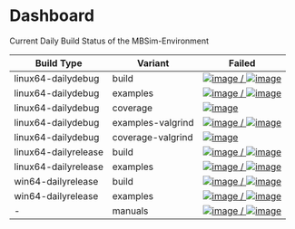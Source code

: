 # Dashboard

Current Daily Build Status of the MBSim-Environment

| Build Type | Variant | Failed |
|------------|---------|--------|
| linux64-dailydebug | build | [![image](http://www.mbsim-env.de/mbsim/buildsystemstate/linux64-dailydebug-build.nrFailed.svg) / ![image](http://www.mbsim-env.de/mbsim/buildsystemstate/linux64-dailydebug-build.nrAll.svg)](http://www.mbsim-env.de/mbsim/linux64-dailydebug/report/result_current/) |
| linux64-dailydebug | examples | [![image](http://www.mbsim-env.de/mbsim/buildsystemstate/linux64-dailydebug-examples.nrFailed.svg) / ![image](http://www.mbsim-env.de/mbsim/buildsystemstate/linux64-dailydebug-examples.nrAll.svg)](http://www.mbsim-env.de/mbsim/linux64-dailydebug/report/result_current/runexamples_report/result_current/) |
| linux64-dailydebug | coverage | [![image](http://www.mbsim-env.de/mbsim/buildsystemstate/linux64-dailydebug-coverage.svg)](http://www.mbsim-env.de/mbsim/linux64-dailydebug/report/result_current/runexamples_report/result_current/coverage/) |
| linux64-dailydebug | examples-valgrind | [![image](http://www.mbsim-env.de/mbsim/buildsystemstate/linux64-dailydebug-valgrind-examples.nrFailed.svg) / ![image](http://www.mbsim-env.de/mbsim/buildsystemstate/linux64-dailydebug-valgrind-examples.nrAll.svg)](http://www.mbsim-env.de/mbsim/linux64-dailydebug/report/runexamples_valgrind_report/result_current/) |
| linux64-dailydebug | coverage-valgrind | [![image](http://www.mbsim-env.de/mbsim/buildsystemstate/linux64-dailydebug-valgrind-coverage.svg)](http://www.mbsim-env.de/mbsim/linux64-dailydebug/report/runexamples_valgrind_report/result_current/coverage/) |
| linux64-dailyrelease | build | [![image](http://www.mbsim-env.de/mbsim/buildsystemstate/linux64-dailyrelease-build.nrFailed.svg) / ![image](http://www.mbsim-env.de/mbsim/buildsystemstate/linux64-dailyrelease-build.nrAll.svg)](http://www.mbsim-env.de/mbsim/linux64-dailyrelease/report/result_current/) |
| linux64-dailyrelease | examples | [![image](http://www.mbsim-env.de/mbsim/buildsystemstate/linux64-dailyrelease-examples.nrFailed.svg) / ![image](http://www.mbsim-env.de/mbsim/buildsystemstate/linux64-dailyrelease-examples.nrAll.svg)](http://www.mbsim-env.de/mbsim/linux64-dailyrelease/report/result_current/runexamples_report/result_current/) |
| win64-dailyrelease | build | [![image](http://www.mbsim-env.de/mbsim/buildsystemstate/win64-dailyrelease-build.nrFailed.svg) / ![image](http://www.mbsim-env.de/mbsim/buildsystemstate/win64-dailyrelease-build.nrAll.svg)](http://www.mbsim-env.de/mbsim/win64-dailyrelease/report/result_current/) |
| win64-dailyrelease | examples | [![image](http://www.mbsim-env.de/mbsim/buildsystemstate/win64-dailyrelease-examples.nrFailed.svg) / ![image](http://www.mbsim-env.de/mbsim/buildsystemstate/win64-dailyrelease-examples.nrAll.svg)](http://www.mbsim-env.de/mbsim/win64-dailyrelease/report/result_current/runexamples_report/result_current/) |
| - | manuals | [![image](http://www.mbsim-env.de/mbsim/buildsystemstate/build-manuals.nrFailed.svg) / ![image](http://www.mbsim-env.de/mbsim/buildsystemstate/build-manuals.nrAll.svg)](http://www.mbsim-env.de/mbsim/doc_manualsbuild.log) |
